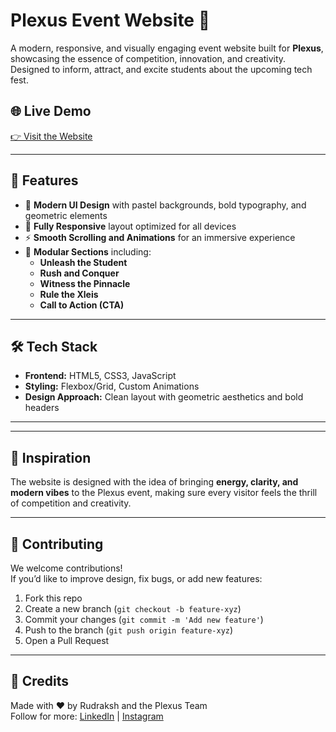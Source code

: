 # Plexus Event Website 🎉

A modern, responsive, and visually engaging event website built for **Plexus**, showcasing the essence of competition, innovation, and creativity. Designed to inform, attract, and excite students about the upcoming tech fest.

## 🌐 Live Demo

[👉 Visit the Website](https://plexus-connecting-nerves.netlify.app/)

---

## 🚀 Features

- 🎨 **Modern UI Design** with pastel backgrounds, bold typography, and geometric elements  
- 📱 **Fully Responsive** layout optimized for all devices  
- ⚡ **Smooth Scrolling and Animations** for an immersive experience  
- 🧩 **Modular Sections** including:
  - **Unleash the Student**
  - **Rush and Conquer**
  - **Witness the Pinnacle**
  - **Rule the Xleis**
  - **Call to Action (CTA)**

---

## 🛠️ Tech Stack

- **Frontend:** HTML5, CSS3, JavaScript  
- **Styling:** Flexbox/Grid, Custom Animations  
- **Design Approach:** Clean layout with geometric aesthetics and bold headers

---


---

## 🧠 Inspiration

The website is designed with the idea of bringing **energy, clarity, and modern vibes** to the Plexus event, making sure every visitor feels the thrill of competition and creativity.

---

## 🤝 Contributing

We welcome contributions!  
If you’d like to improve design, fix bugs, or add new features:

1. Fork this repo  
2. Create a new branch (`git checkout -b feature-xyz`)  
3. Commit your changes (`git commit -m 'Add new feature'`)  
4. Push to the branch (`git push origin feature-xyz`)  
5. Open a Pull Request

---



## 🙌 Credits

Made with ❤️ by Rudraksh and the Plexus Team  
Follow for more: [LinkedIn](https://www.linkedin.com/in/rudraksh-ab7a73293/) | [Instagram](https://www.instagram.com/code_with_rudr)

